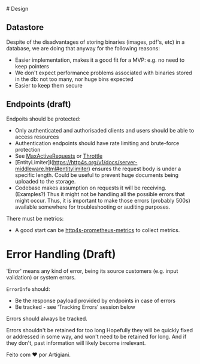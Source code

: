 # Design

## Datastore

Despite of the disadvantages of storing binaries (images, pdf's, etc) in a database,
we are doing that anyway for the following reasons:

 * Easier implementation, makes it a good fit for a MVP: e.g. no need to keep pointers
 * We don't expect performance problems associated with binaries stored in the db: not too many, nor huge bins expected
 * Easier to keep them secure

## Endpoints (draft)

Endpoits should be protected:
 * Only authenticated and authorisaded clients and users should be able to access resources
 * Authentication endpoints should have rate limiting and brute-force protection
 * See [MaxActiveRequests](https://http4s.org/v1/docs/server-middleware.html#maxactiverequests) or [Throttle](https://http4s.org/v1/docs/server-middleware.html#maxactiverequests)
 * [EntityLimiter]I(https://http4s.org/v1/docs/server-middleware.html#entitylimiter) ensures the request body is under a specific length. Could be useful to prevent huge documents being uploaded to the storage.
 * Codebase makes assumption on requests it will be receiving. (Examples?) Thus it might not be handling all the possible errors that might occur. Thus, it is important to make those errors (probably 500s) available somewhere for troubleshooting or auditing purposes.

There must be metrics:
 * A good start can be [http4s-prometheus-metrics](https://http4s.github.io/http4s-prometheus-metrics/) to collect metrics.

# Error Handling (Draft)

'Error' means any kind of error, being its source customers (e.g. input validation) or system errors.

`ErrorInfo` should:
 - Be the response payload provided by endpoints in case of errors
 - Be tracked - see 'Tracking Errors' session below

Errors should always be tracked. 

Errors shouldn't be retained for too long Hopefully they will be quickly fixed or addressed in some way, and won't need to be retained for long. And if they don't, past information will likely become irrelevant.


Feito com ❤️ por Artigiani.
